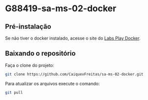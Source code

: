 # G88419-sa-ms-02-docker

## Pré-instalação

Se não tiver o docker instalado, acesse o site do [Labs Play Docker](https://labs.play-with-docker.com/).

## Baixando o repositório

Faça o clone do projeto:

```bash
git clone https://github.com/CaiquevFreitas/sa-ms-02-docker.git
```
Para atualizar os arquivos execute o comando:

```bash
git pull
```
